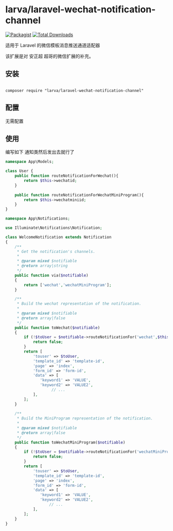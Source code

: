 # larva/laravel-wechat-notification-channel

[![Packagist](https://img.shields.io/packagist/l/larva/laravel-wechat-notification-channel.svg?maxAge=2592000)](https://packagist.org/packages/larva/laravel-wechat-notification-channel)
[![Total Downloads](https://img.shields.io/packagist/dt/larva/laravel-wechat-notification-channel.svg?style=flat-square)](https://packagist.org/packages/larva/laravel-wechat-notification-channel)

适用于 Laravel 的微信模板消息推送通道适配器

该扩展是对 安正超 超哥的微信扩展的补充。

## 安装

```shell

composer require "larva/laravel-wechat-notification-channel"
```

## 配置

无需配置

## 使用

编写如下 通知类然后发出去就行了
```php
namespace App\Models;

class User {
    public function routeNotificationForWechat(){
        return $this->wechatid;
    }
    
    public function routeNotificationForWechatMiniProgram(){
        return $this->wechatminiid;
    }
}
```

```php
namespace App\Notifications;

use Illuminate\Notifications\Notification;

class WelcomeNotification extends Notification
{
    /**
     * Get the notification's channels.
     *
     * @param mixed $notifiable
     * @return array|string
     */
    public function via($notifiable)
    {
        return ['wechat','wechatMiniProgram'];
    }

    /**
     * Build the wechat representation of the notification.
     *
     * @param mixed $notifiable
     * @return array|false
     */
    public function toWechat($notifiable)
    {
        if (!$toUser = $notifiable->routeNotificationFor('wechat',$this)) {
            return false;
        }
        return [
            'touser' => $toUser,
            'template_id' => 'template-id',
            'page' => 'index',
            'form_id' => 'form-id',
            'data' => [
               'keyword1' => 'VALUE',
               'keyword2' => 'VALUE2',
                    // ...
            ],
        ];
    }
    
    /**
     * Build the MiniProgram representation of the notification.
     *
     * @param mixed $notifiable
     * @return array|false
     */
    public function toWechatMiniProgram($notifiable)
    {
        if (!$toUser = $notifiable->routeNotificationFor('wechatMiniProgram',$this)) {
            return false;
        }
        return [
            'touser' => $toUser,
            'template_id' => 'template-id',
            'page' => 'index',
            'form_id' => 'form-id',
            'data' => [
               'keyword1' => 'VALUE',
               'keyword2' => 'VALUE2',
                   // ...
            ],
        ];
    }
}
```